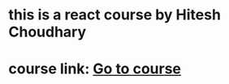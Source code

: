 # this is a react course by Hitesh Choudhary
# course link: [Go to course](https://www.youtube.com/watch?v=4DqAvWonPAg)